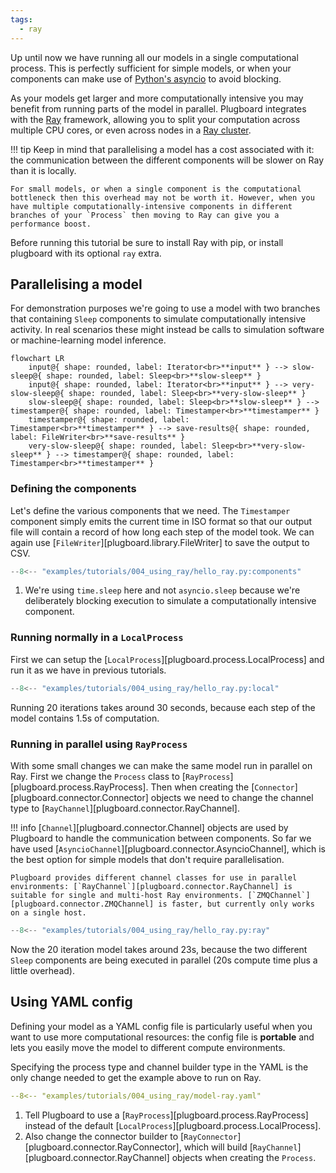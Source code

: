 ```yaml
---
tags:
  - ray
---
```

Up until now we have running all our models in a single computational process. This is perfectly sufficient for simple models, or when your components can make use of [Python's asyncio](https://docs.python.org/3/library/asyncio.html) to avoid blocking.

As your models get larger and more computationally intensive you may benefit from running parts of the model in parallel. Plugboard integrates with the [Ray](https://docs.ray.io/) framework, allowing you to split your computation across multiple CPU cores, or even across nodes in a [Ray cluster](https://docs.ray.io/en/latest/cluster/getting-started.html).

!!! tip
    Keep in mind that parallelising a model has a cost associated with it: the communication between the different components will be slower on Ray than it is locally.
    
    For small models, or when a single component is the computational bottleneck then this overhead may not be worth it. However, when you have multiple computationally-intensive components in different branches of your `Process` then moving to Ray can give you a performance boost.

Before running this tutorial be sure to install Ray with pip, or install plugboard with its optional `ray` extra.

## Parallelising a model

For demonstration purposes we're going to use a model with two branches that containing `Sleep` components to simulate computationally intensive activity. In real scenarios these might instead be calls to simulation software or machine-learning model inference.

```mermaid
flowchart LR
    input@{ shape: rounded, label: Iterator<br>**input** } --> slow-sleep@{ shape: rounded, label: Sleep<br>**slow-sleep** }
    input@{ shape: rounded, label: Iterator<br>**input** } --> very-slow-sleep@{ shape: rounded, label: Sleep<br>**very-slow-sleep** }
    slow-sleep@{ shape: rounded, label: Sleep<br>**slow-sleep** } --> timestamper@{ shape: rounded, label: Timestamper<br>**timestamper** }
    timestamper@{ shape: rounded, label: Timestamper<br>**timestamper** } --> save-results@{ shape: rounded, label: FileWriter<br>**save-results** }
    very-slow-sleep@{ shape: rounded, label: Sleep<br>**very-slow-sleep** } --> timestamper@{ shape: rounded, label: Timestamper<br>**timestamper** }
```

### Defining the components

Let's define the various components that we need. The `Timestamper` component simply emits the current time in ISO format so that our output file will contain a record of how long each step of the model took. We can again use [`FileWriter`][plugboard.library.FileWriter] to save the output to CSV.
```python
--8<-- "examples/tutorials/004_using_ray/hello_ray.py:components"
```

1. We're using `time.sleep` here and not `asyncio.sleep` because we're deliberately blocking execution to simulate a computationally intensive component.

### Running normally in a `LocalProcess`

First we can setup the [`LocalProcess`][plugboard.process.LocalProcess] and run it as we have in previous tutorials.
```python
--8<-- "examples/tutorials/004_using_ray/hello_ray.py:local"
```

Running 20 iterations takes around 30 seconds, because each step of the model contains 1.5s of computation.

### Running in parallel using `RayProcess`

With some small changes we can make the same model run in parallel on Ray. First we change the `Process` class to [`RayProcess`][plugboard.process.RayProcess]. Then when creating the [`Connector`][plugboard.connector.Connector] objects we need to change the channel type to [`RayChannel`][plugboard.connector.RayChannel].

!!! info
    [`Channel`][plugboard.connector.Channel] objects are used by Plugboard to handle the communication between components. So far we have used [`AsyncioChannel`][plugboard.connector.AsyncioChannel], which is the best option for simple models that don't require parallelisation.

    Plugboard provides different channel classes for use in parallel environments: [`RayChannel`][plugboard.connector.RayChannel] is suitable for single and multi-host Ray environments. [`ZMQChannel`][plugboard.connector.ZMQChannel] is faster, but currently only works on a single host.

```python
--8<-- "examples/tutorials/004_using_ray/hello_ray.py:ray"
```

Now the 20 iteration model takes around 23s, because the two different `Sleep` components are being executed in parallel (20s compute time plus a little overhead).

## Using YAML config

Defining your model as a YAML config file is particularly useful when you want to use more computational resources: the config file is **portable** and lets you easily move the model to different compute environments.

Specifying the process type and channel builder type in the YAML is the only change needed to get the example above to run on Ray.
```yaml hl_lines="3-5"
--8<-- "examples/tutorials/004_using_ray/model-ray.yaml"
```

1. Tell Plugboard to use a [`RayProcess`][plugboard.process.RayProcess] instead of the default [`LocalProcess`][plugboard.process.LocalProcess].
2. Also change the connector builder to [`RayConnector`][plugboard.connector.RayConnector], which will build [`RayChannel`][plugboard.connector.RayChannel] objects when creating the `Process`.
